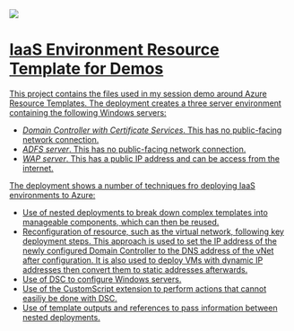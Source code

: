 <a href="https://portal.azure.com/#create/Microsoft.Template/uri/https%3A%2F%2Fraw.githubusercontent.com%2Frikhepworth%2FResourceTemplates%2Fmaster%2FIaaSDeployforDemo%2FIaaSDeployforDemo%2FTemplates%2azuredeploy.json" target="_blank">
    <img src="http://azuredeploy.net/deploybutton.png"/>

# IaaS Environment Resource Template for Demos #
This project contains the files used in my session demo around Azure Resource Templates.
The deployment creates a three server environment containing the following Windows servers:
* *Domain Controller with Certificate Services*. This has no public-facing network connection.
* *ADFS server*. This has no public-facing network connection.
* *WAP server*. This has a public IP address and can be access from the internet.

The deployment shows a number of techniques fro deploying IaaS environments to Azure:
* Use of nested deployments to break down complex templates into manageable components, which can then be reused.
* Reconfiguration of resource, such as the virtual network, following key deployment steps. This approach is used to set the IP address of the newly configured Domain Controller to the DNS address of the vNet after configuration. It is also used to deploy VMs with dynamic IP addresses then convert them to static addresses afterwards.
* Use of DSC to configure Windows servers.
* Use of the CustomScript extension to perform actions that cannot easiliy be done with DSC.
* Use of template outputs and references to pass information between nested deployments.

